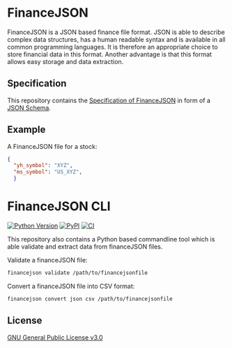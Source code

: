 # FinanceJSON

FinanceJSON is a JSON based finance file format. JSON is able to describe complex 
data structures, 
has a human readable syntax and is available in all common programming languages. 
It is therefore an 
appropriate choice to store financial data in this format. Another advantage is 
that this format allows easy storage and data extraction.

## Specification
This repository contains the
[Specification of 
FinanceJSON](https://github.com/tomerten/financejson/blob/master/financejson/schema.json) 
in form of a [JSON Schema](https://json-schema.org). 

## Example

A FinanceJSON file for a stock:
```json
{
  "yh_symbol": "XYZ",
  "ms_symbol": "US_XYZ",
  }
```
 
 
# FinanceJSON CLI
[![Python 
Version](https://img.shields.io/pypi/pyversions/financejson)](https://pypi.org/project/financejson/)
[![PyPI](https://img.shields.io/pypi/v/financejson.svg)](https://pypi.org/project/financejson/)
[![CI](https://github.com/andreasfelix/financejson/workflows/CI/badge.svg)](https://github.com/tomerten/financejson/actions?query=workflow%3ACI)

This repository also contains a Python based commandline tool which is able 
validate and extract data from financeJSON files.

Validate a financeJSON file:
```sh
financejson validate /path/to/financejsonfile
```

Convert a financeJSON file into CSV format:
```sh
financejson convert json csv /path/to/financejsonfile
```
## License
[GNU General Public License 
v3.0](https://github.com/andreasfelix/latticejson/blob/master/LICENSE)


